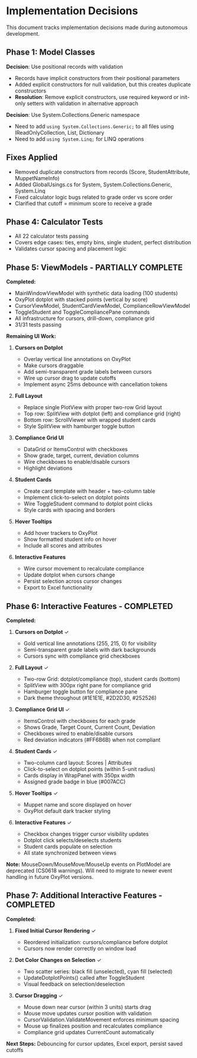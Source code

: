 # Implementation Decisions

This document tracks implementation decisions made during autonomous development.

## Phase 1: Model Classes

**Decision**: Use positional records with validation
- Records have implicit constructors from their positional parameters
- Added explicit constructors for null validation, but this creates duplicate constructors
- **Resolution**: Remove explicit constructors, use required keyword or init-only setters with validation in alternative approach

**Decision**: Use System.Collections.Generic namespace
- Need to add `using System.Collections.Generic;` to all files using IReadOnlyCollection, List, Dictionary
- Need to add `using System.Linq;` for LINQ operations

## Fixes Applied
- Removed duplicate constructors from records (Score, StudentAttribute, MuppetNameInfo)
- Added GlobalUsings.cs for System, System.Collections.Generic, System.Linq
- Fixed calculator logic bugs related to grade order vs score order
- Clarified that cutoff = minimum score to receive a grade

## Phase 4: Calculator Tests
- All 22 calculator tests passing
- Covers edge cases: ties, empty bins, single student, perfect distribution
- Validates cursor spacing and placement logic

## Phase 5: ViewModels - PARTIALLY COMPLETE
**Completed:**
- MainWindowViewModel with synthetic data loading (100 students)
- OxyPlot dotplot with stacked points (vertical by score)
- CursorViewModel, StudentCardViewModel, ComplianceRowViewModel
- ToggleStudent and ToggleCompliancePane commands
- All infrastructure for cursors, drill-down, compliance grid
- 31/31 tests passing

**Remaining UI Work:**
1. **Cursors on Dotplot**
   - Overlay vertical line annotations on OxyPlot
   - Make cursors draggable
   - Add semi-transparent grade labels between cursors
   - Wire up cursor drag to update cutoffs
   - Implement async 25ms debounce with cancellation tokens

2. **Full Layout**
   - Replace single PlotView with proper two-row Grid layout
   - Top row: SplitView with dotplot (left) and compliance grid (right)
   - Bottom row: ScrollViewer with wrapped student cards
   - Style SplitView with hamburger toggle button

3. **Compliance Grid UI**
   - DataGrid or ItemsControl with checkboxes
   - Show grade, target, current, deviation columns
   - Wire checkboxes to enable/disable cursors
   - Highlight deviations

4. **Student Cards**
   - Create card template with header + two-column table
   - Implement click-to-select on dotplot points
   - Wire ToggleStudent command to dotplot point clicks
   - Style cards with spacing and borders

5. **Hover Tooltips**
   - Add hover trackers to OxyPlot
   - Show formatted student info on hover
   - Include all scores and attributes

6. **Interactive Features**
   - Wire cursor movement to recalculate compliance
   - Update dotplot when cursors change
   - Persist selection across cursor changes
   - Export to Excel functionality

## Phase 6: Interactive Features - COMPLETED

**Completed:**
1. **Cursors on Dotplot** ✓
   - Gold vertical line annotations (255, 215, 0) for visibility
   - Semi-transparent grade labels with dark backgrounds
   - Cursors sync with compliance grid checkboxes

2. **Full Layout** ✓
   - Two-row Grid: dotplot/compliance (top), student cards (bottom)
   - SplitView with 300px right pane for compliance grid
   - Hamburger toggle button for compliance pane
   - Dark theme throughout (#1E1E1E, #2D2D30, #252526)

3. **Compliance Grid UI** ✓
   - ItemsControl with checkboxes for each grade
   - Shows Grade, Target Count, Current Count, Deviation
   - Checkboxes wired to enable/disable cursors
   - Red deviation indicators (#FF6B6B) when not compliant

4. **Student Cards** ✓
   - Two-column card layout: Scores | Attributes
   - Click-to-select on dotplot points (within 5-unit radius)
   - Cards display in WrapPanel with 350px width
   - Assigned grade badge in blue (#007ACC)

5. **Hover Tooltips** ✓
   - Muppet name and score displayed on hover
   - OxyPlot default dark tracker styling

6. **Interactive Features** ✓
   - Checkbox changes trigger cursor visibility updates
   - Dotplot click selects/deselects students
   - Student cards populate on selection
   - All state synchronized between views

**Note:** MouseDown/MouseMove/MouseUp events on PlotModel are deprecated (CS0618 warnings). Will need to migrate to newer event handling in future OxyPlot versions.

## Phase 7: Additional Interactive Features - COMPLETED

**Completed:**
1. **Fixed Initial Cursor Rendering** ✓
   - Reordered initialization: cursors/compliance before dotplot
   - Cursors now render correctly on window load

2. **Dot Color Changes on Selection** ✓
   - Two scatter series: black fill (unselected), cyan fill (selected)
   - UpdateDotplotPoints() called after ToggleStudent
   - Visual feedback on selection/deselection

3. **Cursor Dragging** ✓
   - Mouse down near cursor (within 3 units) starts drag
   - Mouse move updates cursor position with validation
   - CursorValidation.ValidateMovement enforces minimum spacing
   - Mouse up finalizes position and recalculates compliance
   - Compliance grid updates CurrentCount automatically

**Next Steps:** Debouncing for cursor updates, Excel export, persist saved cutoffs

